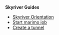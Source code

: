 **Skyriver Guides**
* [Skyriver Orientation](skydocs.md)
* [Start marimo job](marimo.md)
* [Create a tunnel](tunnel.job)
